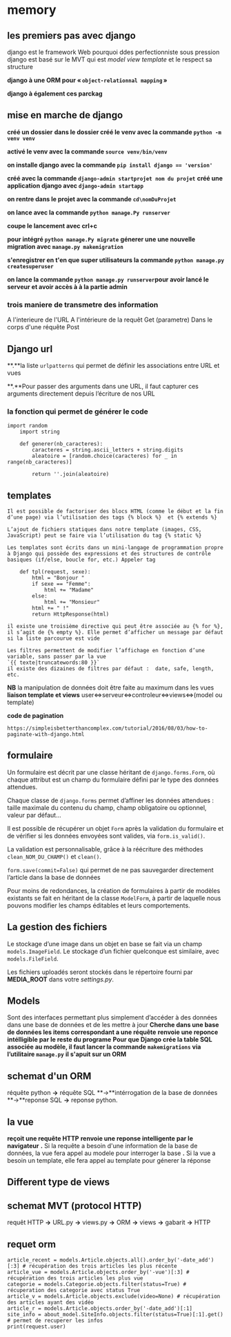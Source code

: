 # memory
## les premiers pas avec django 

django est le framework Web pourquoi ddes perfectionniste sous pression
django est basé sur le MVT qui est _model view template_ et le respect sa structure 

**django à une ORM pour « `object-relationnal mapping` »**

**django à également ces parckag**

## mise en marche de django 

**créé un dossier**
**dans le dossier créé le venv avec la commande `python -m venv venv`**

**activé le venv avec la commande `source venv/bin/venv`**

**on installe django avec la commande `pip install django == 'version'`**

**créé avec la commande `django-admin startprojet nom du projet`**
**créé une application django avec `django-admin startapp`**

**on rentre dans le projet avec la commande `cd\nomDuProjet`**

**on lance avec  la commande `python manage.Py runserver`**

**coupe le lancement avec crl+c**

**pour intégré `python manage.Py migrate`** 
**génerer une une nouvelle migration avec `manage.py makemigration`**

**s'enregistrer en t'en que super utilisateurs la commande ``python manage.py createsuperuser``**

**on lance la commande `python manage.py runserver`pour avoir lancé le serveur et avoir accès à à la partie admin**

### trois maniere de  transmetre des information 
A l'interieure de l'URL
A l'intérieure de la requêt Get (parametre)
Dans le corps d'une réquête Post

## Django url 
**.**la liste `urlpatterns` qui permet de définir les associations entre URL et vues

**.**Pour passer des arguments dans une URL, il faut capturer ces arguments directement depuis l’écriture de nos URL

### la fonction qui permet de générer le code
   

    import random
        import string

        def generer(nb_caracteres):
            caracteres = string.ascii_letters + string.digits
            aleatoire = [random.choice(caracteres) for _ in range(nb_caracteres)]
            
            return ''.join(aleatoire)

## templates
    Il est possible de factoriser des blocs HTML (comme le début et la fin d’une page) via l’utilisation des tags {% block %}  et {% extends %}

    L’ajout de fichiers statiques dans notre template (images, CSS, JavaScript) peut se faire via l’utilisation du tag {% static %}

    Les templates sont écrits dans un mini-langage de programmation propre à Django qui possède des expressions et des structures de contrôle basiques (if/else, boucle for, etc.) Appeler tag

        def tpl(request, sexe):
            html = "Bonjour "
            if sexe == "Femme":
                html += "Madame"
            else:
                html += "Monsieur"
            html += " !"
            return HttpResponse(html)
    
    il existe une troisième directive qui peut être associée au {% for %}, il s’agit de {% empty %}. Elle permet d’afficher un message par défaut si la liste parcourue est vide

    Les filtres permettent de modifier l’affichage en fonction d’une variable, sans passer par la vue
    `{{ texte|truncatewords:80 }}`
    il existe des dizaines de filtres par défaut :  date, safe, length, etc.
      
**NB**
    la manipulation de données doit être faite au  maximum dans les vues    
**liaison template et views**
    user<=>serveur<=>controleur<=>views<=>(model ou template)
    
**code de pagination**

`https://simpleisbetterthancomplex.com/tutorial/2016/08/03/how-to-paginate-with-django.html`
## formulaire

Un formulaire est décrit par une classe héritant de `django.forms.Form`, où chaque attribut est un champ du formulaire défini par le type des données attendues.  

Chaque classe de `django.forms`  permet d’affiner les données attendues : taille maximale du contenu du champ, champ obligatoire ou optionnel, valeur par défaut…

Il est possible de récupérer un objet `Form` après la validation du formulaire et de vérifier si les données envoyées sont valides, via `form.is_valid()`.

La validation est personnalisable, grâce à la réécriture des méthodes `clean_NOM_DU_CHAMP()`  et `clean()`.

`form.save(commit=False)`  qui permet de ne pas sauvegarder directement l’article dans la base de données

Pour moins de redondances, la création de formulaires à partir de modèles existants se fait en héritant de la classe `ModelForm`, à partir de laquelle nous pouvons modifier les champs éditables et leurs comportements.

## La gestion des fichiers

Le stockage d’une image dans un objet en base se fait via un champ `models.ImageField`. Le stockage d’un fichier quelconque est similaire, avec `models.FileField`.

Les fichiers uploadés seront stockés dans le répertoire fourni par **MEDIA_ROOT**  dans votre *settings.py*.

## Models
Sont des interfaces permettant plus simplement d’accéder à des données dans une base de données et de les mettre à jour
**Cherche dans une base de données les items correspondant a une réquête**
**renvoie une reponce intélligible par le reste du programe**
**Pour que Django crée la table SQL associée au modèle, il faut lancer la commande `makemigrations` via l’utilitaire `manage.py`**
**il s'apuit sur un ORM**
## schemat d'un ORM
réquête python **->** réquête SQL **->**intérrogation de la base de données **->**reponse SQL **->** reponse python.  
## la vue
**reçoit une requête HTTP**
**renvoie une reponse intelligente par le navigateur**
**.** Si la requête a besoin d'une information de la base de données, la vue fera appel au modele pour interroger la base
**.** Si la vue  a besoin un template, elle fera appel au template pour génerer la réponse
## Different type de views

## schemat MVT (protocol HTTP)
 requêt HTTP **->** URL.py **->** views.py **->** ORM **->** views **->** gabarit **->** HTTP

## requet orm

    article_recent = models.Article.objects.all().order_by('-date_add')[:3] # récupération des trois articles les plus récente
    article_vue = models.Article.objects.order_by('-vue')[:3] # récupération des trois articles les plus vue
    categorie = models.Categorie.objects.filter(status=True) # récuperation des categorie avec status True
    article_v = models.Article.objects.exclude(video=None) # récupération des articles ayant des vidéo
    article_r = models.Article.objects.order_by('-date_add')[:1]
    site_info = about_model.SiteInfo.objects.filter(status=True)[:1].get() # permet de recuperer les infos
    print(request.user)
